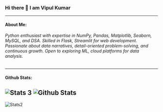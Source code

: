### Hi there 👋 I am Vipul Kumar
---

#### About Me:

###### Python enthusiast with expertise in NumPy, Pandas, Matplotlib, Seaborn, MySQL, and DSA. Skilled in Flask, Streamlit for web development. Passionate about data narratives, detail-oriented problem-solving, and continuous growth. Open to exploring ML, cloud platforms for data analysis.
---

#### Github Stats:
![Stats 3](https://github-readme-stats.vercel.app/api?username=campusx-official)
![Github Stats](https://github-readme-streak-stats.herokuapp.com/?user=Vipul4765)
---
![Stats2](https://github-readme-stats.vercel.app/api/top-langs/?username=Vipul4765)



<!--
**Vipul4765/Vipul4765** is a ✨ _special_ ✨ repository because its `README.md` (this file) appears on your GitHub profile.

Here are some ideas to get you started:

- 🔭 I’m currently working on ...
- 🌱 I’m currently learning ...
- 👯 I’m looking to collaborate on ...
- 🤔 I’m looking for help with ...
- 💬 Ask me about ...
- 📫 How to reach me: ...
- 😄 Pronouns: ...
- ⚡ Fun fact: ...
-->
